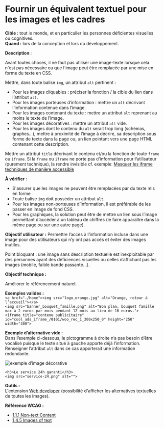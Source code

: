 # Fournir un équivalent textuel pour les images et les cadres

<script>$(document).ready(function () {
    setBreadcrumb([
        {"label":"Critères WCAG par thème - Développeurs", "url": "./incontournables.html#dev"},
        {"label":"Fournir un équivalent textuel pour les images et les cadres"}
    ]);
});</script>

<span data-menuitem="incontournables"></span>

**Cible&nbsp;:** tout le monde, et en particulier les personnes déficientes visuelles ou cognitives.  
**Quand&nbsp;:** lors de la conception et lors du développement.

**Description&nbsp;:** 

Avant toutes choses, il ne faut pas utiliser une image-texte lorsque cela n'est pas nécessaire ou que l'image peut être remplacée par une mise en forme du texte en <abbr>CSS</abbr>.

Mettre, dans toute balise `img`, un attribut `alt` pertinent&nbsp;: 
- Pour les images cliquables&nbsp;: préciser la fonction&nbsp;/ la cible du lien dans l’attribut `alt`.
- Pour les images porteuses d’information&nbsp;: mettre un `alt` décrivant l’information contenue dans l’image.
- Pour les images contenant du texte&nbsp;: mettre un attribut `alt` reprenant au moins le texte de l’image.
- Pour les images décoratives&nbsp;: mettre un attribut `alt` vide.
- Pour les images dont le contenu du `alt` serait trop long (schémas, graphes…), mettre à proximité de l’image à décrire, sa description sous forme de texte dans la page ou, un lien pointant vers une page <abbr>HTML</abbr> contenant cette description.

Mettre un attribut `title` décrivant le contenu et/ou la fonction de toute `frame` ou `iframe`. Si la `frame` ou `iframe` ne porte pas d’information pour l’utilisateur (purement technique), la rendre invisible cf. exemple: [Masquer les iframe techniques de manière accessible](./exemples/iframes-techniques/index.html)

**À vérifier&nbsp;:**

- S'assurer que les images ne peuvent être remplacées par du texte mis en forme
- Toute balise `img` doit posséder un attribut `alt`.
- Pour les images non-porteuses d’information, il est préférable de les passer en image de fond <abbr>CSS</abbr>.
- Pour les graphiques, la solution peut être de mettre un lien sous l’image permettant d’accéder à un tableau de chiffres (le faire apparaître dans la même page ou sur une autre page).

**Objectif utilisateur&nbsp;:**
Permettre l’accès à l’information incluse dans une image pour des utilisateurs qui n’y ont pas accès et éviter des images inutiles.

Point bloquant&nbsp;: une image sans description textuelle est inexploitable par des personnes ayant des déficiences visuelles ou celles n’affichant pas les images (mobile, faible bande passante…).

**Objectif technique&nbsp;:**

Améliorer le référencement naturel.

**Exemples valides&nbsp;:**      
`<a href="./home"><img src="logo_orange.jpg" alt="Orange, retour à l’accueil"></a>`  
`<img src="banner_bouquet_famille.png" alt="Bon plan, bouquet famille max à 2 euros par mois pendant 12 mois au lieu de 16 euros.">`  
`<iframe title="contenu publicitaire" id="cool_ads_iframe_/0101/woo_rec_1_300x250_0" height="250" width="300">`


**Exemple d’alternative vide&nbsp;:**  
Dans l’exemple ci-dessous, le pictogramme à droite n’a pas besoin d’être vocalisé puisque le texte situé à gauche apporte déjà l’information.  
Renseigner l’attribut `alt` dans ce cas apporterait une information redondante.  

![exemple d’image décorative](./images/service-24.png)  
  
`<h3>Le service 24h garanti</h3>`  
`<img src="service-24.png" alt="">`

**Outils :**  
L'extension <a href="https://chrispederick.com/work/web-developer/" lang="en">Web developer</a> (possibilité d'afficher les alternatives textuelles de toutes les images).

**Référence <abbr>WCAG</abbr>&nbsp;:**  
- <a lang="en" href="https://www.w3.org/TR/WCAG21/#non-text-content">1.1.1 Non-text Content</a>
- <a lang="en" href="https://www.w3.org/WAI/WCAG21/Understanding/images-of-text">1.4.5 Images of text</a>

<!--  This file is part of a11y-guidelines | Our vision of mobile & web accessibility guidelines and best practices, with valid/invalid examples.
 Copyright (C) 2016  Orange SA
 See the Creative Commons Legal Code Attribution-ShareAlike 3.0 Unported License for more details (LICENSE file). -->